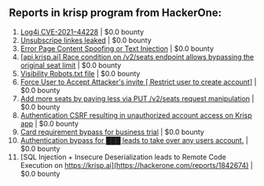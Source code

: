 ## Reports in krisp program from HackerOne:
1. [Log4j CVE-2021–44228](https://hackerone.com/reports/1431624) | $0.0 bounty
2. [Unsubscripe linkes leaked](https://hackerone.com/reports/1439025) | $0.0 bounty
3. [Error Page Content Spoofing or Text Injection](https://hackerone.com/reports/1444031) | $0.0 bounty
4. [[api.krisp.ai] Race condition on /v2/seats endpoint allows bypassing the original seat limit](https://hackerone.com/reports/1418419) | $0.0 bounty
5. [Visibility Robots.txt file](https://hackerone.com/reports/1450014) | $0.0 bounty
6. [Force User to Accept Attacker's invite [ Restrict user to create account]](https://hackerone.com/reports/1420070) | $0.0 bounty
7. [Add more seats by paying less via PUT /v2/seats request manipulation](https://hackerone.com/reports/1446090) | $0.0 bounty
8. [Authentication CSRF resulting in unauthorized account access on Krisp app](https://hackerone.com/reports/1267476) | $0.0 bounty
9. [Card requirement bypass for business trial](https://hackerone.com/reports/1670304) | $0.0 bounty
10. [Authentication bypass  for  ███  leads to  take over any users account.](https://hackerone.com/reports/1608151) | $0.0 bounty
11. [SQL Injection + Insecure Deserialization leads to Remote Code Execution on https://krisp.ai](https://hackerone.com/reports/1842674) | $0.0 bounty